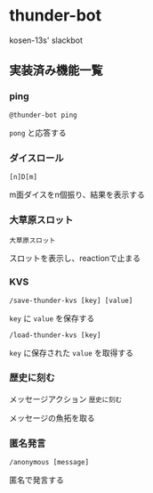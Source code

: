 # thunder-bot
kosen-13s' slackbot

## 実装済み機能一覧
### ping
`@thunder-bot ping`

`pong` と応答する

### ダイスロール
`[n]D[m]`

m面ダイスをn個振り、結果を表示する

### 大草原スロット
`大草原スロット`

スロットを表示し、reactionで止まる

### KVS
`/save-thunder-kvs [key] [value]`

`key` に `value` を保存する

`/load-thunder-kvs [key]`

`key` に保存された `value` を取得する

### 歴史に刻む
メッセージアクション `歴史に刻む`

メッセージの魚拓を取る

### 匿名発言
`/anonymous [message]`

匿名で発言する
